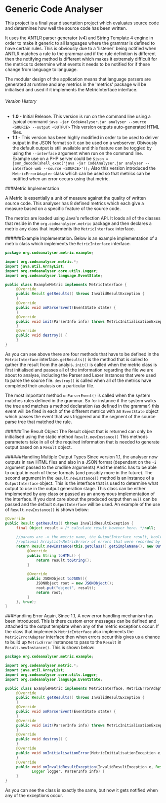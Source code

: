 Generic Code Analyser
=====================

This project is a final year dissertation project which evaluates source code and determines
how well the source code has been written.

It uses the ANTLR parser generator (v4) and String Template 4 engine in order to make it generic
to all languages where the grammar is defined to have certain rules. This is obviously due to a 
'listener' being notified when ANTLR matches a rule to the grammar and if the rule definition is
different then the notifying method is different which makes it extremely difficult for the metrics
to determine what events it needs to be notified for if these change from language to language.

The modular design of the application means that language parsers are generated at runtime and any metrics
in the 'metrics' package will be initialised and used if it implements the MetricInterface interface. 

###### Version History
* **1.0 -** Initial Release. This version is run on the command line using a typical command 
            ```
            java -jar CodeAnalyser.jar analyser --source <SOURCE> --output <OUTPUT>
            ```
            This version outputs auto-generated HTML files.
* **1.1 -** This version has been highly modified in order to be used to deliver output in the JSON format so it can be used             on a webserver. Obivously the default output is still available and this feature can be toggled by using the                ```--interface``` argument when run on the command line. Example use on a PHP server could be 
            ```$json = json_decode(shell_exec('java -jar CodeAnalyser.jar analyser --interface web --source <SOURCE>'));```
            Also this version introduced the ```MetricErrorAdapter``` class which can be used so that metrics can be                    notified when an error occurs using that metric.

###Metric Implementation

A Metric is essentially a unit of measure against the quality of written source code. This analyser has 8 defined metrics which each give a measure based on a specific feature of the source code. 

The metrics are loaded using Java's reflection API. It loads all of the classes that reside in the ```org.codeanalyser.metric``` package and then declares a metric any class that implements the ```MetricInterface``` interface. 

######Example Implementation.
Below is an example implementation of a metric class which implements the ```MetricInterface``` interface.
```java
package org.codeanalyser.metric.example;

import org.codeanalyser.metric.*;
import java.util.ArrayList;
import org.codeanalyser.core.utils.Logger;
import org.codeanalyser.language.EventState;

public class ExampleMetric implements MetricInterface {
     @Override
     public Result getResults() throws InvalidResultException {
     }
     @Override
     public void onParserEvent(EventState state) {
     }
     @Override
     public void init(ParserInfo info) throws MetricInitialisationException {
     }
     @Override
     public void destroy() {
     }
}
```
As you can see above there are four methods that have to be defined in the ```MetricInterface``` interface. ```getResults()``` is the method that is called to gather the result from the analyis. ```init()``` is called when the metric class is first initialised and passes all of the imformation regarding the file we are about to analyse, including the Parser and Lexer instances that were used to parse the source file. ```destroy()``` is called when all of the metrics have completed their analusis on a particular file.

The most important method ```onParserEvent()``` is called when the system matches rules defined in the grammar. So for instance if the system walks the tree and matches a method declaration (as defined in the grammar) this event will be fired in each of the different metrics with an ```EventState``` object which passes the event that was triggered and the segment of the source parse tree that matched the rule.

######The Result Object
The Result object that is returned can only be initialised using the static method ```Result.newInstance()``` This methods parameters take in all of the required information that is needed to generate output based on a ```Result``` object.

######Handling Multiple Output Types
Since version 1.1, the analyser now outputs in raw HTML files and also in a JSON format (dependant on the ```-i``` argument passed to the cmdline arguments) And the metric has to be able to output in each of these formats (and possibly more in the future). The second argument in the ```Result.newInstance()``` method is an instance of a ```OutputInterface``` object. This is the interface that is used to determine what output to use in the output generation stage. This class can be either implemented by any class or passed as an anonymous implementation of the interface. If you dont care about the produced output then ```null``` can be passed and the default ```OutputInterface``` will be used. An example of the use of ```Result.newInstance()``` is shown below:
```java
@Override
public Result getResults() throws InvalidResultException {
     final Object result = /* calculate result however here. */null;
     
     //params are -> the metric name, the OutputInterface result, boolean if the source code passed this metric,
     //optional ArrayList<MetricError> of errors that were recorded by this metric.
     return Result.newInstance(this.getClass().getSimpleName(), new OutputInterface(){
          @Override
          public String toHTML() {
              return result.toString();
          }
          
          @Override
          public JSONObject toJSON(){
              JSONObject root = new JSONObject();
              root.put("object", result);
              return root;
          }
     }, true);
}
```

###Handling Error
Again, Since 1.1, A new error handling mechanism has been introduced. This is there custom error messages can be defined and attached to the output template when any of the metric exceptions occur. If the class that implements ```MetricInterface``` also implements the ```MetricErrorAdapter``` interface then when errors occur this gives us a chance to build up ```MetricError``` instances to pass to the ```Result``` in ```Result.newInstance()```. This is shown below:
```java
package org.codeanalyser.metric.example;

import org.codeanalyser.metric.*;
import java.util.ArrayList;
import org.codeanalyser.core.utils.Logger;
import org.codeanalyser.language.EventState;

public class ExampleMetric implements MetricInterface, MetricErrorAdapter {
     @Override
     public Result getResults() throws InvalidResultException {
     }
     @Override
     public void onParserEvent(EventState state) {
     }
     @Override
     public void init(ParserInfo info) throws MetricInitialisationException {
     }
     @Override
     public void destroy() {
     }
     @Override
     public void onInitialisationError(MetricInitialisationException e, Logger logger, ParserInfo info) {
     }
     @Override
     public void onInvalidResultException(InvalidResultException e, Result result,
            Logger logger, ParserInfo info) {
     }
}
```
As you can see the class is exactly the same, but now it gets notified when any of the exceptions occur.
